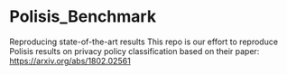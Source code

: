 # Polisis_Benchmark
Reproducing state-of-the-art results
This repo is our effort to reproduce Polisis results on privacy policy classification based on their paper: https://arxiv.org/abs/1802.02561 
